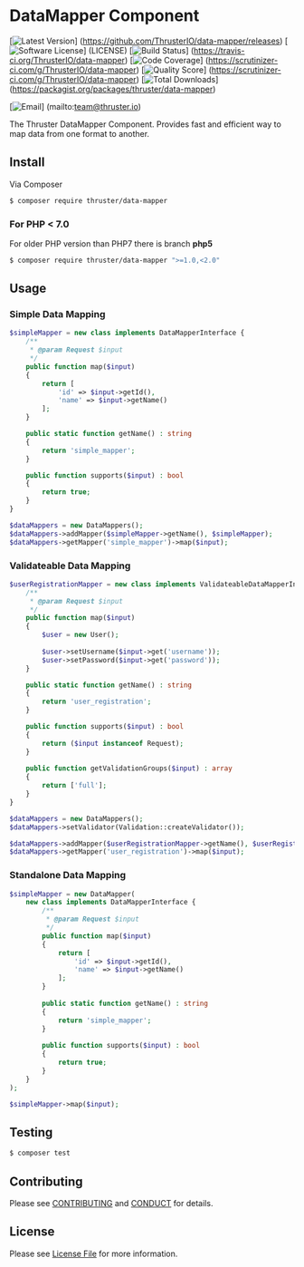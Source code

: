 # DataMapper Component

[![Latest Version](https://img.shields.io/github/release/ThrusterIO/data-mapper.svg?style=flat-square)]
(https://github.com/ThrusterIO/data-mapper/releases)
[![Software License](https://img.shields.io/badge/license-MIT-brightgreen.svg?style=flat-square)]
(LICENSE)
[![Build Status](https://img.shields.io/travis/ThrusterIO/data-mapper.svg?style=flat-square)]
(https://travis-ci.org/ThrusterIO/data-mapper)
[![Code Coverage](https://img.shields.io/scrutinizer/coverage/g/ThrusterIO/data-mapper.svg?style=flat-square)]
(https://scrutinizer-ci.com/g/ThrusterIO/data-mapper)
[![Quality Score](https://img.shields.io/scrutinizer/g/ThrusterIO/data-mapper.svg?style=flat-square)]
(https://scrutinizer-ci.com/g/ThrusterIO/data-mapper)
[![Total Downloads](https://img.shields.io/packagist/dt/thruster/data-mapper.svg?style=flat-square)]
(https://packagist.org/packages/thruster/data-mapper)

[![Email](https://img.shields.io/badge/email-team@thruster.io-blue.svg?style=flat-square)]
(mailto:team@thruster.io)

The Thruster DataMapper Component. Provides fast and efficient way to map data from one format to another.


## Install

Via Composer

``` bash
$ composer require thruster/data-mapper
```

### For PHP < 7.0

For older PHP version than PHP7 there is branch **php5**

``` bash
$ composer require thruster/data-mapper ">=1.0,<2.0"
```


## Usage

### Simple Data Mapping

```php
$simpleMapper = new class implements DataMapperInterface {
    /**
     * @param Request $input
     */
    public function map($input)
    {
        return [
            'id' => $input->getId(),
            'name' => $input->getName()
        ];
    }

    public static function getName() : string
    {
        return 'simple_mapper';
    }

    public function supports($input) : bool
    {
        return true;
    }
}

$dataMappers = new DataMappers();
$dataMappers->addMapper($simpleMapper->getName(), $simpleMapper);
$dataMappers->getMapper('simple_mapper')->map($input);
```

### Validateable Data Mapping

```php
$userRegistrationMapper = new class implements ValidateableDataMapperInterface {
    /**
     * @param Request $input
     */
    public function map($input)
    {
        $user = new User();
        
        $user->setUsername($input->get('username'));
        $user->setPassword($input->get('password'));
    }

    public static function getName() : string
    {
        return 'user_registration';
    }

    public function supports($input) : bool
    {
        return ($input instanceof Request);
    }
    
    public function getValidationGroups($input) : array
    {
        return ['full'];
    }
}

$dataMappers = new DataMappers();
$dataMappers->setValidator(Validation::createValidator());

$dataMappers->addMapper($userRegistrationMapper->getName(), $userRegistrationMapper);
$dataMappers->getMapper('user_registration')->map($input);
```

### Standalone Data Mapping
```php
$simpleMapper = new DataMapper(
    new class implements DataMapperInterface {
        /**
         * @param Request $input
         */
        public function map($input)
        {
            return [
                'id' => $input->getId(),
                'name' => $input->getName()
            ];
        }
    
        public static function getName() : string
        {
            return 'simple_mapper';
        }
    
        public function supports($input) : bool
        {
            return true;
        }
    }
);

$simpleMapper->map($input);
```

## Testing

``` bash
$ composer test
```


## Contributing

Please see [CONTRIBUTING](CONTRIBUTING.md) and [CONDUCT](CONDUCT.md) for details.


## License

Please see [License File](LICENSE) for more information.
